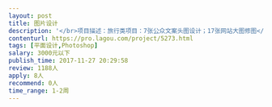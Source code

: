 ```yaml
---                
layout: post       
title: 图片设计           
description: '</br>项目描述：旅行类项目：7张公众文案头图设计；17张网站大图修图</br>人员要求：善于沟通；设计风格年轻活泼，有代入感</br>'     
contenturl: https://pro.lagou.com/project/5273.html      
tags: [平面设计,Photoshop]            
salary: 3000元以下          
publish_time: 2017-11-27 20:29:58         
review: 1188人                   
apply: 8人                   
recommend: 0人                   
time_range: 1-2周              
---                 
```

